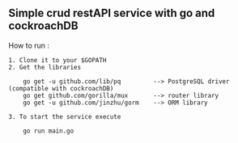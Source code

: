 ## Simple crud restAPI service with go and cockroachDB
How to run :

    1. Clone it to your $GOPATH
    2. Get the libraries
        
        go get -u github.com/lib/pq         --> PostgreSQL driver (compatible with cockroachDB)
        go get github.com/gorilla/mux       --> router library
        go get -u github.com/jinzhu/gorm    --> ORM library

    3. To start the service execute

        go run main.go